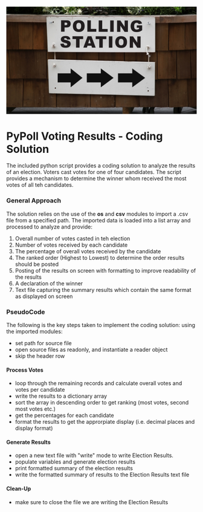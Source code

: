 ![A boss knuckle image](Vote_counting.png)

# PyPoll Voting Results - Coding Solution 
The included python script provides a coding solution to analyze the results of an election. Voters cast votes for one of four candidates. The script provides a mechanism to determine the winner whom received the most votes of all teh candidates.

### General Approach
The solution relies on the use of the **os** and **csv** modules to import a .csv file from a specified path. The imported data is loaded into a list array and processed to analyze and provide:<br/>

1.  Overall number of votes casted in teh election
2.  Number of votes received by each candidate
3.  The percentage of overall votes received by the candidate
4.  The ranked order (Highest to Lowest) to determine the order results should be posted
5.  Posting of the results on screen with formatting to improve readability of the results 
6.  A declaration of the winner
7.  Text file capturing the summary results which contain the same format as displayed on screen

### PseudoCode
The following is the key steps taken to implement the coding solution:
using the imported modules: <br/>
* set path for source file
* open source files as readonly, and instantiate a reader object
* skip the header row
#### Process Votes
* loop through the remaining records and calculate overall votes and votes per candidate
* write the results to a dictionary array
* sort the array in descending order to get ranking (most votes, second most votes etc.)
* get the percentages for each candidate
* format the results to get the approrpiate display (i.e. decimal places and display format)
#### Generate Results
* open a new text file with "write" mode to write Election Results.
* populate variables and generate election results
* print formatted summary of the election results
* write the formatted summary of results to the Election Results text file
#### Clean-Up
* make sure to close the file we are writing the Election Results
